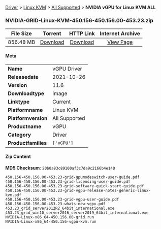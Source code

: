 
[Driver](/README.md)  >  [Linux KVM](/index/Driver/Linux_KVM.md)  >  [All Supported](/index/Driver/Linux_KVM/All_Supported.md)  >  **NVIDIA vGPU for Linux KVM ALL**


### NVIDIA-GRID-Linux-KVM-450.156-450.156.00-453.23.zip

| **File Size** | **Torrent**  | **HTTP Link** | **Internet Archive** |
|:-------------:|:------------:|:-------------:|:--------------------:|
| 856.48 MB |  [Download](https://archive.org/download/nvgpu_NVIDIA-GRID-Linux-KVM-450.156-450.156.00-453.23.zip/nvgpu_NVIDIA-GRID-Linux-KVM-450.156-450.156.00-453.23.zip_archive.torrent)       | [Download](https://archive.org/compress/nvgpu_NVIDIA-GRID-Linux-KVM-450.156-450.156.00-453.23.zip) | [View Page](https://archive.org/details/nvgpu_NVIDIA-GRID-Linux-KVM-450.156-450.156.00-453.23.zip)       |

#### Meta

<table>
<tr><td><strong>Name</strong></td><td>vGPU Driver</td></tr>
<tr><td><strong>Releasedate</strong></td><td>2021-10-26</td></tr>
<tr><td><strong>Version</strong></td><td>11.6</td></tr>
<tr><td><strong>Downloadtype</strong></td><td>Image</td></tr>
<tr><td><strong>Linktype</strong></td><td>Current</td></tr>
<tr><td><strong>Platformname</strong></td><td>Linux KVM</td></tr>
<tr><td><strong>Platformversion</strong></td><td>All Supported</td></tr>
<tr><td><strong>Productname</strong></td><td>vGPU</td></tr>
<tr><td><strong>Category</strong></td><td>Driver</td></tr>
<tr><td><strong>Productfamilies</strong></td><td><code>['vGPU']</code></td></tr>
</table>

#### Zip Content

**MD5 Checksum**: `20b0a83c89100af3c7da9c2166b4e140`

```text
450.156-450.156.00-453.23-grid-gpumodeswitch-user-guide.pdf
450.156-450.156.00-453.23-grid-licensing-user-guide.pdf
450.156-450.156.00-453.23-grid-software-quick-start-guide.pdf
450.156-450.156.00-453.23-grid-vgpu-release-notes-generic-linux-kvm.pdf
450.156-450.156.00-453.23-grid-vgpu-user-guide.pdf
450.156-450.156.00-453.23-whats-new-vgpu.pdf
453.23_grid_server2012R2_64bit_international.exe
453.23_grid_win10_server2016_server2019_64bit_international.exe
NVIDIA-Linux-x86_64-450.156.00-grid.run
NVIDIA-Linux-x86_64-450.156-vgpu-kvm.run
```